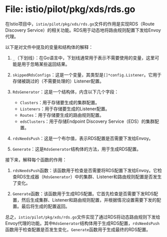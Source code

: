 # File: istio/pilot/pkg/xds/rds.go

在Istio项目中，`istio/pilot/pkg/xds/rds.go`文件的作用是实现RDS（Route Discovery Service）的相关功能。RDS用于动态地将路由规则配置下发给Envoy代理。

以下是对文件中提及的变量和结构体的解释：

1. `_`（下划线）：在Go语言中，下划线通常用于表示不需要使用的变量，这里可能是用于忽略某些返回结果。

2. `skippedRdsConfigs`：这是一个变量，其类型是`[]*config.Listener`。它用于存储被跳过的（不需要处理的）Listener配置。

3. `RdsGenerator`：这是一个结构体，内含以下几个字段：

   - `Clusters`：用于存储要生成的集群配置。
   - `Listeners`：用于存储要生成的Listener配置。
   - `Routes`：用于存储要生成的路由规则配置。
   - `edsClusters`：用于存储Endpoint Discovery Service（EDS）的集群配置。

4. `rdsNeedsPush`：这是一个布尔值，表示RDS配置是否需要下发给Envoy。

5. `Generate`：这是`RdsGenerator`结构体的方法，用于生成RDS配置。

接下来，解释每个函数的作用：

1. `rdsNeedsPush`函数：该函数用于检查是否需要将RDS配置下发给Envoy。它检查RDS生成器（`RdsGenerator`）中的集群、Listener和路由规则配置是否发生了变化。

2. `Generate`函数：该函数用于生成RDS配置。它首先检查是否需要下发RDS配置，然后生成集群、Listener和路由规则配置，并根据情况设置需要下发的配置。最后将生成的配置返回。

总之，`istio/pilot/pkg/xds/rds.go`文件实现了通过RDS将动态路由规则下发给Envoy代理的功能。其中`RdsGenerator`结构体用于生成RDS配置，`rdsNeedsPush`函数用于检查配置是否发生变化，`Generate`函数用于生成最终的RDS配置。

